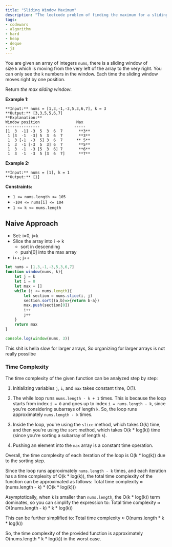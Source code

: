 ```yaml
---
title: "Sliding Window Maximum"
description: "The leetcode problem of finding the maximum for a sliding window"
tags:
- codewars
- algorithm
- hard
- heap
- deque
- js
---
```


You are given an array of integers `nums`, there is a sliding window of size `k` which is moving from the very left of the array to the very right. You can only see the `k` numbers in the window. Each time the sliding window moves right by one position.

Return _the max sliding window_.

**Example 1:**
```
**Input:** nums = [1,3,-1,-3,5,3,6,7], k = 3
**Output:** [3,3,5,5,6,7]
**Explanation:** 
Window position                Max
---------------               -----
[1  3  -1] -3  5  3  6  7       **3**
 1 [3  -1  -3] 5  3  6  7       **3**
 1  3 [-1  -3  5] 3  6  7      ** 5**
 1  3  -1 [-3  5  3] 6  7       **5**
 1  3  -1  -3 [5  3  6] 7       **6**
 1  3  -1  -3  5 [3  6  7]      **7**
```

**Example 2:**
```
**Input:** nums = [1], k = 1
**Output:** [1]
```

**Constraints:**
- `1 <= nums.length <= 105`
- `-104 <= nums[i] <= 104`
- `1 <= k <= nums.length`

## Naive Approach
- Set: i=0, j=k
- Slice the array into i -> k 
	- sort in descending
	- push\[0] into the max array
- i++; j++

```js
let nums = [1,3,-1,-3,5,3,6,7]
function window(nums, k){
    let j = k
    let i = 0
    let max = []
    while (j <= nums.length){
        let section = nums.slice(i, j)
        section.sort((a,b)=>{return b-a})
        max.push(section[0])
        i++
        j++
    }
    return max
}

console.log(window(nums, 3))
```

This shit is hella slow for larger arrays, So organizing for larger arrays is not really possilbe
### Time Complexity
The time complexity of the given function can be analyzed step by step:

1. Initializing variables `j`, `i`, and `max` takes constant time, O(1).

2. The while loop runs `nums.length - k + 1` times. This is because the loop starts from index `i = 0` and goes up to index `i = nums.length - k`, since you're considering subarrays of length `k`. So, the loop runs approximately `nums.length - k` times.

3. Inside the loop, you're using the `slice` method, which takes O(k) time, and then you're using the `sort` method, which takes O(k * log(k)) time (since you're sorting a subarray of length `k`).

4. Pushing an element into the `max` array is a constant time operation.

Overall, the time complexity of each iteration of the loop is O(k * log(k)) due to the sorting step.

Since the loop runs approximately `nums.length - k` times, and each iteration has a time complexity of O(k * log(k)), the total time complexity of the function can be approximated as follows:
Total time complexity ≈ (nums.length - k) * (O(k * log(k)))

Asymptotically, when `k` is smaller than `nums.length`, the O(k * log(k)) term dominates, so you can simplify the expression to:
Total time complexity ≈ O((nums.length - k) * k * log(k))

This can be further simplified to:
Total time complexity ≈ O(nums.length * k * log(k))

So, the time complexity of the provided function is approximately O(nums.length * k * log(k)) in the worst case.